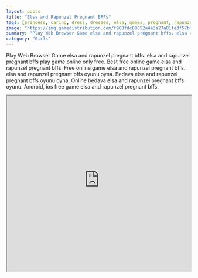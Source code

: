 ```yaml
---
layout: posts
title: "Elsa and Rapunzel Pregnant BFFs"
tags: [princess, caring, dress, dresses, elsa, games, pregnant, rapunzel, free, online, games, oyna, game, free, games, play, play, games]
image: "https://img.gamedistribution.com/f968fdc88852a4a3a27a81fe3f57bfc5.jpg"
summary: "Play Web Browser Game elsa and rapunzel pregnant bffs. elsa and rapunzel pregnant bffs play game online only free. Best free online game elsa and rapunzel pregnant bffs. Free online game elsa and rapunzel pregnant bffs. elsa and rapunzel pregnant bffs oyunu oyna. Bedava elsa and rapunzel pregnant bffs oyunu oyna. Online bedava elsa and rapunzel pregnant bffs oyunu. Android, ios free game elsa and rapunzel pregnant bffs."
category: "Girls"
---
```


Play Web Browser Game elsa and rapunzel pregnant bffs. elsa and rapunzel pregnant bffs play game online only free. Best free online game elsa and rapunzel pregnant bffs. Free online game elsa and rapunzel pregnant bffs. elsa and rapunzel pregnant bffs oyunu oyna. Bedava elsa and rapunzel pregnant bffs oyunu oyna. Online bedava elsa and rapunzel pregnant bffs oyunu. Android, ios free game elsa and rapunzel pregnant bffs.

<iframe width="100%" height="480px;" src="https://flash.gamedistribution.com?game=f968fdc88852a4a3a27a81fe3f57bfc5"></iframe>